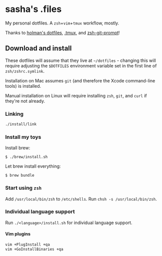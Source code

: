 # sasha's .files
My personal dotfiles. A `zsh`+`vim`+`tmux` workflow, mostly.

Thanks to [holman's dotfiles](https://github.com/holman/dotfiles), [.tmux](https://github.com/olivierverdier/zsh-git-prompt), and [zsh-git-prompt](https://github.com/gpakosz/.tmux)!

## Download and install
These dotfiles will assume that they live at `~/dotfiles` - changing this will require adjusting the `$DOTFILES` environment variable set in the first line of `zsh/zshrc.symlink`.

Installation on Mac assumes `git` (and therefore the Xcode command-line tools) is installed.

Manual installation on Linux will require installing `zsh`, `git`, and `curl` if they're not already.

### Linking
```sh
./install/link
```

### Install my toys

Install brew:
```
$ ./brew/install.sh
```

Let brew install everything:
```
$ brew bundle
```

### Start using `zsh`
Add `/usr/local/bin/zsh` to `/etc/shells`. Run `chsh -s /usr/local/bin/zsh`.

### Individual language support
Run `./<language>/install.sh` for individual language support.

#### Vim plugins
```sh
vim +PlugInstall +qa
vim +GoInstallBinaries +qa
```
